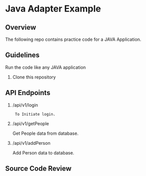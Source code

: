 # Java Adapter Example

## Overview
The following repo contains practice code for a JAVA Application.

## Guidelines
Run the code like any JAVA application

1. Clone this repository

## API Endpoints

1. /api/v1/login

        To Initiate login.

2. /api/v1/getPeople

    Get People data from database.

3. /api/v1/addPerson

    Add Person data to database.



## Source Code Review
